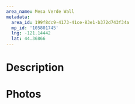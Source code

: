 ```yaml
---
area_name: Mesa Verde Wall
metadata:
  area_id: 199f8dc9-4173-41ce-83e1-b372d743f34a
  mp_id: '105801745'
  lng: -121.14442
  lat: 44.36866
---
```

# Description

# Photos

